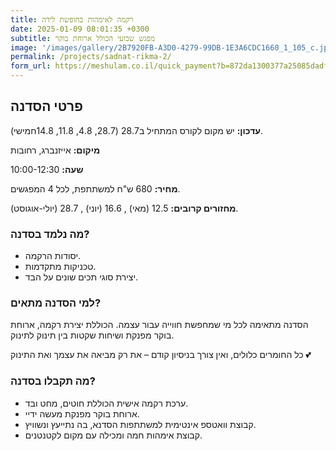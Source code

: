 ```yaml
---
title: רקמה לאימהות בחופשת לידה
date: 2025-01-09 08:01:35 +0300
subtitle: מפגש שבועי הכולל ארוחת בוקר
image: '/images/gallery/2B7920FB-A3D0-4279-99DB-1E3A6CDC1660_1_105_c.jpeg'
permalink: /projects/sadnat-rikma-2/
form_url: https://meshulam.co.il/quick_payment?b=872da1300377a25085dadfb04e77f8c7
---
```


## פרטי הסדנה

**עדכון:** יש מקום לקורס המתחיל ב28.7 (28.7, 4.8, 11.8, 14.8חמישי).

**מיקום:** אייזנברג, רחובות  

**שעה:** 10:00-12:30 

**מחיר:** 680 ש"ח למשתתפת, לכל 4 המפגשים.

**מחזורים קרובים:** 12.5 (מאי) , 16.6 (יוני) , 28.7 (יולי-אוגוסט).

### מה נלמד בסדנה?

- יסודות הרקמה.
- טכניקות מתקדמות.
- יצירת סוגי תכים שונים על הבד.

### למי הסדנה מתאים?

הסדנה מתאימה לכל מי שמחפשת חווייה עבור עצמה. הכוללת יצירת רקמה, ארוחת בוקר מפנקת ושיחות שקטות בין תינוק לתינוק.

כל החומרים כלולים, ואין צורך בניסיון קודם – את רק מביאה את עצמך ואת התינוק 💕

### מה תקבלו בסדנה?

- ערכת רקמה אישית הכוללת חוטים, מחט ובד.
- ארוחת בוקר מפנקת מעשה ידיי.
- קבוצת וואטספ אינטימית למשתתפות הסדנא, בה נתייעץ ונשוויץ.
-  קבוצת אימהות חמה ומכילה עם מקום לקטנטנים.

